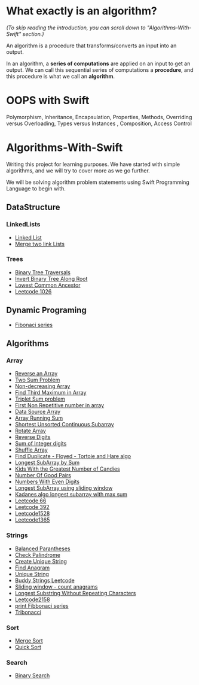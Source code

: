 # What exactly is an algorithm? 
*(To skip reading the introduction, you can scroll down to "Algorithms-With-Swift" section.)*

An algorithm is a procedure that transforms/converts an input into an output.

In an algorithm, a **series of computations** are applied on an input to get an output. We can call this sequential series of computations a **procedure**, and this procedure is what we call an **algorithm**.

# OOPS with Swift
Polymorphism, Inheritance, Encapsulation, Properties, Methods, Overriding versus Overloading, Types versus Instances
, Composition, Access Control

# Algorithms-With-Swift
Writing this project for learning purposes. We have started with simple algorithms, and we will try to cover more as we go further.

We will be solving algorithm problem statements using Swift Programming Language to begin with.

## DataStructure
### LinkedLists
- [Linked List](DataStructure/LinkedList/LinkList.swift)
- [Merge two link Lists](DataStructure/LinkedList/Merge_Two_Linked_Lists.swift)

### Trees
- [Binary Tree Traversals](Trees/TreeTreversals.swift)
- [Invert Binary Tree Along Root](Trees/InvertBinaryTreeAlongRoot.swift)
- [Lowest Common Ancestor](Trees/lowestCommonAncestor.swift)
- [Leetcode 1026](Trees/MaxDiffBetweenNodeAndAncestor.swift)

## Dynamic Programing
- [Fibonaci series](Dynamic%20Programming/Fibbonci&Tribonacci_Series.swift)

## Algorithms

### Array

- [Reverse an Array](Array/ReverseArray.swift)
- [Two Sum Problem](Array/TwoSumProblem.swift)
- [Non-decreasing Array](Array/NonDecreasingArrayWithOneChange.swift)
- [Find Third Maximum in Array](Array/FindThirdMax.swift)
- [Triplet Sum problem](Array/FindTriplet.swift)
- [First Non Repetitive number in array](Array/FirstNonRepetitiveNumber.swift)
- [Data Source Array](Array/DataSourceArray.swift)
- [Array Running Sum](Array/RunningSum.swift)
- [Shortest Unsorted Continuous Subarray](Array/ContinuousUnsortedSubarray.swift)
- [Rotate Array](Array/RotateArray.swift)
- [Reverse Digits](Array/ReverseDigits.swift)
- [Sum of Integer digits](Array/SumOfDigits.swift)
- [Shuffle Array](Array/ShuffleArray.swift)
- [Find Duplicate - Floyed - Tortoie and Hare algo ](Array/FloyedTortoieAndHareDuplicateDetection.swift)
- [Longest SubArray by Sum](Array/LongestSubarrayBySum.swift)
- [Kids With the Greatest Number of Candies](Array/KidsWithCandies.swift)
- [Number Of Good Pairs](Array/NumberOfGoodPairs.swift)
- [Numbers With Even Digits](Array/NumbersWithEvenDigits.swift)
- [Longest SubArray using sliding window](Array/LongestSubArraySlidingWindow.swift)
- [Kadanes algo longest subarray with max sum](Array/Kadane'sAlgo_maxSubarray.swift)
- [Leetcode 66](Array/LeetCode66.swift)
- [Leetcode 392](Array/Leetcode392.swift)
- [Leetcode1528](Array/Leetcode1528.swift)
- [Leetcode1365](Array/Leetcode1365.swift)


### Strings

- [Balanced Parantheses](String/Balance_Parantheses.swift)
- [Check Palindrome](String/check_palindrome.swift)
- [Create Unique String](String/Create_Unique_string.swift)
- [Find Anagram](String/find_anagram.swift)
- [Unique String](String/Unique_string.swift)
- [Buddy Strings Leetcode](String/BuddyStrings.swift)
- [Sliding window - count anagrams](String/SlidingWindowCheckAnagram.swift)
- [Longest Substring Without Repeating Characters](String/longestSubstringWithoutRepeatingCharacters.swift)
- [Leetcode2158](String/Leetcode2108.swift)
- [print Fibbonaci series](String/printFibbonaciSeries.swift)
- [Tribonacci](String/tribonacci.swift)

### Sort

- [Merge Sort](Sort/merge_sort.swift)
- [Quick Sort](Sort/quick_sort.swift)

### Search

- [Binary Search](Search/BinarySearch.swift)







